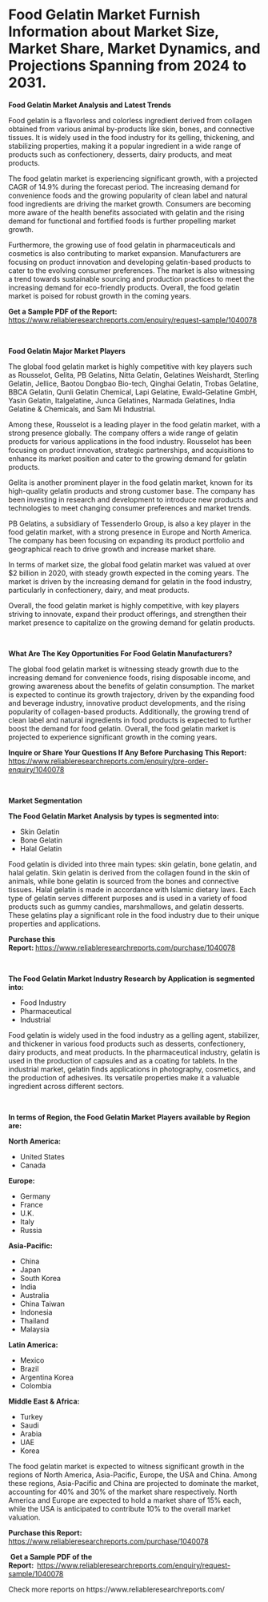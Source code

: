 <p><h1>Food Gelatin Market Furnish Information about Market Size, Market Share, Market Dynamics, and Projections Spanning from 2024 to 2031.</h1></p><p><strong>Food Gelatin Market Analysis and Latest Trends</strong></p>
<p><p>Food gelatin is a flavorless and colorless ingredient derived from collagen obtained from various animal by-products like skin, bones, and connective tissues. It is widely used in the food industry for its gelling, thickening, and stabilizing properties, making it a popular ingredient in a wide range of products such as confectionery, desserts, dairy products, and meat products.</p><p>The food gelatin market is experiencing significant growth, with a projected CAGR of 14.9% during the forecast period. The increasing demand for convenience foods and the growing popularity of clean label and natural food ingredients are driving the market growth. Consumers are becoming more aware of the health benefits associated with gelatin and the rising demand for functional and fortified foods is further propelling market growth.</p><p>Furthermore, the growing use of food gelatin in pharmaceuticals and cosmetics is also contributing to market expansion. Manufacturers are focusing on product innovation and developing gelatin-based products to cater to the evolving consumer preferences. The market is also witnessing a trend towards sustainable sourcing and production practices to meet the increasing demand for eco-friendly products. Overall, the food gelatin market is poised for robust growth in the coming years.</p></p>
<p><strong>Get a Sample PDF of the Report:&nbsp;</strong> <a href="https://www.reliableresearchreports.com/enquiry/request-sample/1040078">https://www.reliableresearchreports.com/enquiry/request-sample/1040078</a></p>
<p>&nbsp;</p>
<p><strong>Food Gelatin Major Market Players</strong></p>
<p><p>The global food gelatin market is highly competitive with key players such as Rousselot, Gelita, PB Gelatins, Nitta Gelatin, Gelatines Weishardt, Sterling Gelatin, Jellice, Baotou Dongbao Bio-tech, Qinghai Gelatin, Trobas Gelatine, BBCA Gelatin, Qunli Gelatin Chemical, Lapi Gelatine, Ewald-Gelatine GmbH, Yasin Gelatin, Italgelatine, Junca Gelatines, Narmada Gelatines, India Gelatine & Chemicals, and Sam Mi Industrial.</p><p>Among these, Rousselot is a leading player in the food gelatin market, with a strong presence globally. The company offers a wide range of gelatin products for various applications in the food industry. Rousselot has been focusing on product innovation, strategic partnerships, and acquisitions to enhance its market position and cater to the growing demand for gelatin products.</p><p>Gelita is another prominent player in the food gelatin market, known for its high-quality gelatin products and strong customer base. The company has been investing in research and development to introduce new products and technologies to meet changing consumer preferences and market trends.</p><p>PB Gelatins, a subsidiary of Tessenderlo Group, is also a key player in the food gelatin market, with a strong presence in Europe and North America. The company has been focusing on expanding its product portfolio and geographical reach to drive growth and increase market share.</p><p>In terms of market size, the global food gelatin market was valued at over $2 billion in 2020, with steady growth expected in the coming years. The market is driven by the increasing demand for gelatin in the food industry, particularly in confectionery, dairy, and meat products.</p><p>Overall, the food gelatin market is highly competitive, with key players striving to innovate, expand their product offerings, and strengthen their market presence to capitalize on the growing demand for gelatin products.</p></p>
<p>&nbsp;</p>
<p><strong>What Are The Key Opportunities For Food Gelatin Manufacturers?</strong></p>
<p><p>The global food gelatin market is witnessing steady growth due to the increasing demand for convenience foods, rising disposable income, and growing awareness about the benefits of gelatin consumption. The market is expected to continue its growth trajectory, driven by the expanding food and beverage industry, innovative product developments, and the rising popularity of collagen-based products. Additionally, the growing trend of clean label and natural ingredients in food products is expected to further boost the demand for food gelatin. Overall, the food gelatin market is projected to experience significant growth in the coming years.</p></p>
<p><strong>Inquire or Share Your Questions If Any Before Purchasing This Report:</strong> <a href="https://www.reliableresearchreports.com/enquiry/pre-order-enquiry/1040078">https://www.reliableresearchreports.com/enquiry/pre-order-enquiry/1040078</a></p>
<p>&nbsp;</p>
<p><strong>Market Segmentation</strong></p>
<p><strong>The Food Gelatin Market Analysis by types is segmented into:</strong></p>
<p><ul><li>Skin Gelatin</li><li>Bone Gelatin</li><li>Halal Gelatin</li></ul></p>
<p><p>Food gelatin is divided into three main types: skin gelatin, bone gelatin, and halal gelatin. Skin gelatin is derived from the collagen found in the skin of animals, while bone gelatin is sourced from the bones and connective tissues. Halal gelatin is made in accordance with Islamic dietary laws. Each type of gelatin serves different purposes and is used in a variety of food products such as gummy candies, marshmallows, and gelatin desserts. These gelatins play a significant role in the food industry due to their unique properties and applications.</p></p>
<p><strong>Purchase this Report:&nbsp;</strong><a href="https://www.reliableresearchreports.com/purchase/1040078">https://www.reliableresearchreports.com/purchase/1040078</a></p>
<p>&nbsp;</p>
<p><strong>The Food Gelatin Market Industry Research by Application is segmented into:</strong></p>
<p><ul><li>Food Industry</li><li>Pharmaceutical</li><li>Industrial</li></ul></p>
<p><p>Food gelatin is widely used in the food industry as a gelling agent, stabilizer, and thickener in various food products such as desserts, confectionery, dairy products, and meat products. In the pharmaceutical industry, gelatin is used in the production of capsules and as a coating for tablets. In the industrial market, gelatin finds applications in photography, cosmetics, and the production of adhesives. Its versatile properties make it a valuable ingredient across different sectors.</p></p>
<p>&nbsp;</p>
<p><strong>In terms of Region, the Food Gelatin Market Players available by Region are:</strong></p>
<p>
    <p> <strong> North America: </strong>
        <ul>
            <li>United States</li>
            <li>Canada</li>
        </ul>
        </p> 
    <p> <strong> Europe: </strong>
        <ul>
            <li>Germany</li>
            <li>France</li>
            <li>U.K.</li>
            <li>Italy</li>
            <li>Russia</li>
        </ul>
        </p> 
    <p> <strong> Asia-Pacific: </strong>
        <ul>
            <li>China</li>
            <li>Japan</li>
            <li>South Korea</li>
            <li>India</li>
            <li>Australia</li>
            <li>China Taiwan</li>
            <li>Indonesia</li>
            <li>Thailand</li>
            <li>Malaysia</li>
        </ul>
        </p> 
    <p> <strong> Latin America: </strong>
        <ul>
            <li>Mexico</li>
            <li>Brazil</li>
            <li>Argentina Korea</li>
            <li>Colombia</li>
        </ul>
        </p> 
    <p> <strong> Middle East & Africa: </strong>
        <ul>
            <li>Turkey</li>
            <li>Saudi</li>
            <li>Arabia</li>
            <li>UAE</li>
            <li>Korea</li>
        </ul>
    </p>
    </p>
<p><p>The food gelatin market is expected to witness significant growth in the regions of North America, Asia-Pacific, Europe, the USA and China. Among these regions, Asia-Pacific and China are projected to dominate the market, accounting for 40% and 30% of the market share respectively. North America and Europe are expected to hold a market share of 15% each, while the USA is anticipated to contribute 10% to the overall market valuation.</p></p>
<p><strong>Purchase this Report: </strong><a href="https://www.reliableresearchreports.com/purchase/1040078">https://www.reliableresearchreports.com/purchase/1040078</a></p>
<p>&nbsp;<strong>Get a Sample PDF of the Report:&nbsp;&nbsp;</strong><a href="https://www.reliableresearchreports.com/enquiry/request-sample/1040078">https://www.reliableresearchreports.com/enquiry/request-sample/1040078</a></p>
<p><strong></strong></p>
<p>Check more reports on https://www.reliableresearchreports.com/</p>